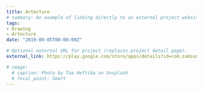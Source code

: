 ```yaml
---
title: Artecture
# summary: An example of linking directly to an external project website using `external_link`.
tags:
- Drawing
- Artecture
date: "2019-09-05T00:00:00Z"

# Optional external URL for project (replaces project detail page).
external_link: https://play.google.com/store/apps/details?id=com.samsung.android.sdrawing&hl=en_US

# image:
  # caption: Photo by Toa Heftiba on Unsplash
  # focal_point: Smart
---
```

